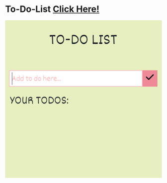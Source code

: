 # To-Do-List [Click Here!](https://yasingultekin.github.io/To-Do-List/)
 
 
![](https://github.com/yasingultekin/To-Do-List/blob/main/img/intro.gif)
